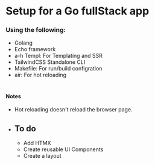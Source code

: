 # Setup for a Go fullStack app

### Using the following:

- Golang
- Echo framework
- a-h Templ: For Templating and SSR
- TailwindCSS Standalone CLI
- Makefile: For run/build configration
- air: For hot reloading

#

#### Notes

- Hot reloading doesn't reload the browser page.

- To do
  -
  - Add HTMX
  - Create reusable UI Components
  - Create a layout
